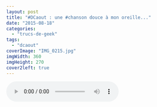 ```yaml
---
layout: post
title: "#DCaout : une #chanson douce à mon oreille..."
date: "2015-08-18"
categories: 
  - "trucs-de-geek"
tags: 
  - "dcaout"
coverImage: "IMG_0215.jpg"
imgWidth: 360
imgHeight: 270
cover2left: true
---
```


<div class="center">
<audio controls width="100%">
	<source src="/images/2015/08/RealPlayer-20100520-1928.mp3" type="audio/mp3">
</audio>
</div>
